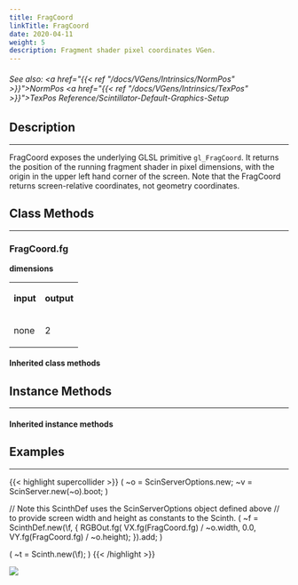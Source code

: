 ```yaml
---
title: FragCoord
linkTitle: FragCoord
date: 2020-04-11
weight: 5
description: Fragment shader pixel coordinates VGen.
---
```

<!-- generated file, please edit the original .schelp file(in the Scintillator repository) and then run schelpToMarkDown.scdscript to regenerate. -->
###### See also: <a href="{{< ref "/docs/VGens/Intrinsics/NormPos" >}}">NormPos</a> <a href="{{< ref "/docs/VGens/Intrinsics/TexPos" >}}">TexPos</a> Reference/Scintillator-Default-Graphics-Setup 



## Description
---



FragCoord exposes the underlying GLSL primitive <code>gl_FragCoord</code>. It returns the position of the running fragment shader in pixel dimensions, with the origin in the upper left hand corner of the screen. Note that the FragCoord returns screen-relative coordinates, not geometry coordinates.



## Class Methods
---



### FragCoord.fg



<strong>dimensions</strong>


<table>
<tr><td>

<strong>input</strong>

</td><td>

<strong>output</strong>

</td></tr>
<tr><td>

none

</td><td>

2

</td></tr>

</table>


#### Inherited class methods



## Instance Methods
---



#### Inherited instance methods



## Examples
---



{{< highlight supercollider >}}
(
~o = ScinServerOptions.new;
~v = ScinServer.new(~o).boot;
)

// Note this ScinthDef uses the ScinServerOptions object defined above
// to provide screen width and height as constants to the Scinth.
(
~f = ScinthDef.new(\f, {
    RGBOut.fg(
        VX.fg(FragCoord.fg) / ~o.width,
        0.0,
        VY.fg(FragCoord.fg) / ~o.height);
}).add;
)

(
~t = Scinth.new(\f);
)
{{< /highlight >}}

<img src="/images/schelp/FragCoordVis.png" />



